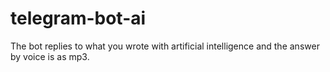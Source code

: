 # telegram-bot-ai
The bot replies to what you wrote with artificial intelligence and the answer by voice is as mp3.
